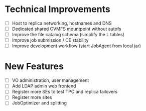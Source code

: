# Technical Improvements
  - [ ] Host to replica networking, hostnames and DNS
  - [ ] Dedicated shared CVMFS mountpoint without autofs
  - [ ] Improve the file catalog schema (simplify the L tables)
  - [ ] Improve job submission / CE stability
  - [ ] Improve development workflow (start JobAgent from local jar)
# New Features
  - [ ] VO administration, user management
  - [ ] Add LDAP admin web frontend
  - [ ] Register more SEs to test TPC and replica failovers
  - [ ] Register more sites
  - [ ] JobOptimizer and splitting
